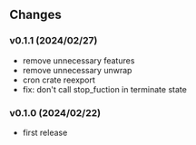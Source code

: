 ## Changes

### v0.1.1 (2024/02/27)
* remove unnecessary features
* remove unnecessary unwrap
* cron crate reexport
* fix: don't call stop_fuction in terminate state

### v0.1.0 (2024/02/22)
* first release
